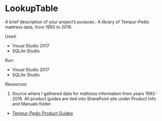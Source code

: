 # LookupTable

A brief description of your project’s purpose.:
A library of Tempur-Pedic mattress data, from 1992 to 2019.

Used: 
- Visual Studio 2017
- SQLite Studio


Run:
- Visual Studio 2017
- SQLite Studio


Resources:
1. Source where I gathered data for mattress information from years 1992-2019. All product guides are tied into SharePoint site under Product Info and Manuals folder.
- [Tempur-Pedic Product Guides](https://tempursealyinc.sharepoint.com/sites/US-DTC/Team/Forms/AllItems.aspx?id=%2Fsites%2FUS-DTC%2FTeam%2FTEMPUR%20Product%20Info%20%26%20Manuals)



